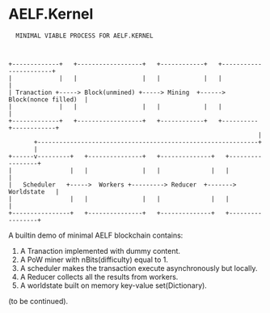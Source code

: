 # AELF.Kernel

```
  MINIMAL VIABLE PROCESS FOR AELF.KERNEL



+-------------+   +------------------+   +------------+   +-----------------------+
|             |   |                  |   |            |   |                       |
| Tranaction +-----> Block(unmined) +-----> Mining  +------> Block(nonce filled)  |
|             |   |                  |   |            |   |                       |
+-------------+   +------------------+   +------------+   +----------+------------+
                                                                     |
       +-------------------------------------------------------------+
       |
+------v---------+   +---------------+   +--------------+   +-----------------+
|                |   |               |   |              |   |                 |
|   Scheduler   +----->  Workers +---------> Reducer  +------->  Worldstate   |
|                |   |               |   |              |   |                 |
+----------------+   +---------------+   +--------------+   +-----------------+

```

A builtin demo of minimal AELF blockchain contains:

1. A Tranaction implemented with dummy content.
2. A PoW miner with nBits(difficulty) equal to 1.
3. A scheduler makes the transaction execute asynchronously but locally.
4. A Reducer collects all the results from workers.
5. A worldstate built on memory key-value set(Dictionary).

(to be continued).
